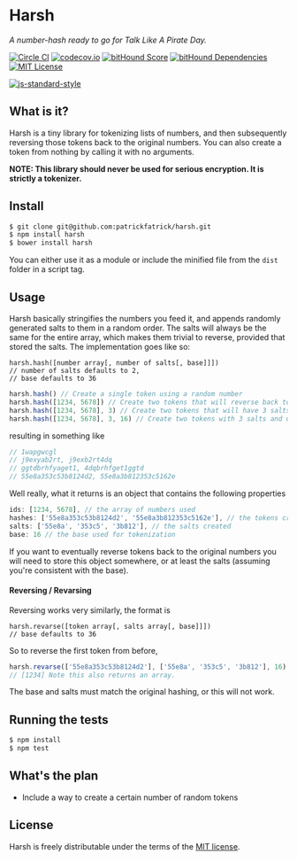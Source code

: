 # Harsh

_A number-hash ready to go for Talk Like A Pirate Day._

[![Circle CI](https://circleci.com/gh/patrickfatrick/harsh.svg?style=shield)](https://circleci.com/gh/patrickfatrick/harsh)
[![codecov.io](https://codecov.io/github/patrickfatrick/harsh/coverage.svg?branch=master)](https://codecov.io/github/patrickfatrick/harsh?branch=master)
[![bitHound Score](https://www.bithound.io/github/patrickfatrick/harsh/badges/score.svg)](https://www.bithound.io/github/patrickfatrick/harsh)
[![bitHound Dependencies](https://www.bithound.io/github/patrickfatrick/harsh/badges/dependencies.svg)](https://www.bithound.io/github/patrickfatrick/harsh/master/dependencies/npm)
[![MIT License][license-image]][license-url]

[![js-standard-style](https://cdn.rawgit.com/feross/standard/master/badge.svg)](https://github.com/feross/standard)

## What is it?

Harsh is a tiny library for tokenizing lists of numbers, and then subsequently reversing those tokens back to the original numbers. You can also create a token from nothing by calling it with no arguments.

**NOTE: This library should never be used for serious encryption. It is strictly a tokenizer.**

## Install

```bash
$ git clone git@github.com:patrickfatrick/harsh.git
$ npm install harsh
$ bower install harsh
```

You can either use it as a module or include the minified file from the `dist` folder in a script tag.

## Usage

Harsh basically stringifies the numbers you feed it, and appends randomly generated salts to them in a random order. The salts will always be the same for the entire array, which makes them trivial to reverse, provided that stored the salts. The implementation goes like so:

```
harsh.hash([number array[, number of salts[, base]]])
// number of salts defaults to 2,
// base defaults to 36
```

```javascript
harsh.hash() // Create a single token using a random number
harsh.hash([1234, 5678]) // Create two tokens that will reverse back to 1234 and 5678
harsh.hash([1234, 5678], 3) // Create two tokens that will have 3 salts appended to them
harsh.hash([1234, 5678], 3, 16) // Create two tokens with 3 salts and using base-16 (hexadecimal)
```

resulting in something like

```javascript
// 1wapgwcgl
// j9exyab2rt, j9exb2rt4dq
// ggtdbrhfyaget1, 4dqbrhfget1ggtd
// 55e8a353c53b8124d2, 55e8a3b812353c5162e
```

Well really, what it returns is an object that contains the following properties

```javascript
ids: [1234, 5678], // the array of numbers used
hashes: ['55e8a353c53b8124d2', '55e8a3b812353c5162e'], // the tokens created
salts: ['55e8a', '353c5', '3b812'], // the salts created
base: 16 // the base used for tokenization
```

If you want to eventually reverse tokens back to the original numbers you will need to store this object somewhere, or at least the salts (assuming you're consistent with the base).

#### Reversing / Revarsing

Reversing works very similarly, the format is

```
harsh.revarse([token array[, salts array[, base]]])
// base defaults to 36
```

So to reverse the first token from before, 

```javascript
harsh.revarse(['55e8a353c53b8124d2'], ['55e8a', '353c5', '3b812'], 16)
// [1234] Note this also returns an array.
```

The base and salts must match the original hashing, or this will not work.

## Running the tests

```bash
$ npm install
$ npm test
```

## What's the plan

- Include a way to create a certain number of random tokens

## License

Harsh is freely distributable under the terms of the [MIT license](./LICENSE).

[license-image]: http://img.shields.io/badge/license-MIT-blue.svg?style=flat
[license-url]: LICENSE